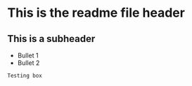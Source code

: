 # This is the readme file header
## This is a subheader

- Bullet 1
- Bullet 2

```
Testing box
```

